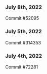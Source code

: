 ### July 8th, 2022

Commit #52095

### July 5th, 2022

Commit #314353


### July 4th, 2022

Commit #72281

